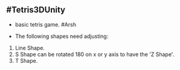 #Tetris3DUnity
---
* basic tetris game. #Arsh

- The following shapes need adjusting:
1. Line Shape.
2. S Shape can be rotated 180 on x or y axis to have the 'Z Shape'.
3. T Shape.
